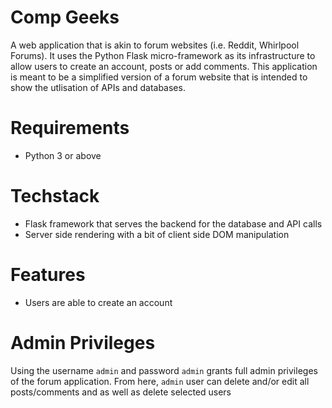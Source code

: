 # Comp Geeks

A web application that is akin to forum websites (i.e. Reddit, Whirlpool Forums). It uses the Python Flask micro-framework as its infrastructure to allow users to create an account, posts or add comments. This application is meant to be a simplified version of a forum website that is intended to show the utlisation of APIs and databases.

# Requirements
- Python 3 or above

# Techstack
- Flask framework that serves the backend for the database and API calls
- Server side rendering with a bit of client side DOM manipulation

# Features
- Users are able to create an account

# Admin Privileges
Using the username `admin` and password `admin` grants full admin privileges of the forum application. From here, `admin` user can delete and/or edit all posts/comments and 
as well as delete selected users


